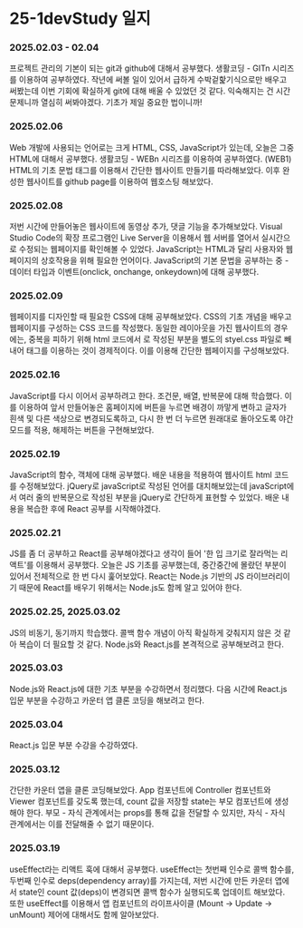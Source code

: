 # 25-1devStudy 일지

### 2025.02.03 - 02.04

프로젝트 관리의 기본이 되는 git과 github에 대해서 공부했다.
생활코딩 - GITn 시리즈를 이용하여 공부하였다.
작년에 써볼 일이 있어서 급하게 수박겉핥기식으로만 배우고 써봤는데 이번 기회에 확실하게 git에 대해 배울 수 있었던 것 같다.
익숙해지는 건 시간 문제니까 열심히 써봐야겠다. 기초가 제일 중요한 법이니까! 

### 2025.02.06

Web 개발에 사용되는 언어로는 크게 HTML, CSS, JavaScript가 있는데, 오늘은 그중 HTML에 대해서 공부했다.
생활코딩 - WEBn 시리즈를 이용하여 공부하였다. (WEB1)
HTML의 기초 문법 태그를 이용해서 간단한 웹사이트 만들기를 따라해보았다.
이후 완성한 웹사이트를 github page를 이용하여 웹호스팅 해보았다.

### 2025.02.08

저번 시간에 만들어놓은 웹사이트에 동영상 추가, 댓글 기능을 추가해보았다.
Visual Studio Code의 확장 프로그램인 Live Server을 이용해서 웹 서버를 열어서 실시간으로 수정되는 웹페이지를 확인해볼 수 있었다.
JavaScript는 HTML과 달리 사용자와 웹페이지의 상호작용을 위해 필요한 언어이다. 
JavaScript의 기본 문법을 공부하는 중 - 데이터 타입과 이벤트(onclick, onchange, onkeydown)에 대해 공부했다.

### 2025.02.09

웹페이지를 디자인할 때 필요한 CSS에 대해 공부해보았다.
CSS의 기초 개념을 배우고 웹페이지를 구성하는 CSS 코드를 작성했다.
동일한 레이아웃을 가진 웹사이트의 경우에는, 중복을 피하기 위해 html 코드에서 <style> </style>로 작성된 부분을 별도의 styel.css 파일로 빼내어 <link> 태그를 이용하는 것이 경제적이다.
이를 이용해 간단한 웹페이지를 구성해보았다.

### 2025.02.16
JavaScript를 다시 이어서 공부하려고 한다. 조건문, 배열, 반복문에 대해 학습했다.
이를 이용하여 앞서 만들어놓은 홈페이지에 버튼을 누르면 배경이 까맣게 변하고 글자가 흰색 및 다른 색상으로 변경되도록하고, 다시 한 번 더 누르면 원래대로 돌아오도록
야간모드를 적용, 해제하는 버튼을 구현해보았다.

### 2025.02.19
JavaScript의 함수, 객체에 대해 공부했다.
배운 내용을 적용하여 웹사이트 html 코드를 수정해보았다.
jQuery로 javaScript로 작성된 언어를 대치해보았는데 javaScript에서 여러 줄의 반복문으로 작성된 부분을 jQuery로 간단하게 표현할 수 있었다.
배운 내용을 복습한 후에 React 공부를 시작해야겠다.

### 2025.02.21
JS를 좀 더 공부하고 React를 공부해야겠다고 생각이 들어 '한 입 크기로 잘라먹는 리액트'를 이용해서 공부했다.
오늘은 JS 기초를 공부했는데, 중간중간에 몰랐던 부분이 있어서 전체적으로 한 번 다시 훑어보았다.
React는 Node.js 기반의 JS 라이브러리이기 때문에 React를 배우기 위해서는 Node.js도 함께 알고 있어야 한다.

### 2025.02.25, 2025.03.02
JS의 비동기, 동기까지 학습했다. 콜백 함수 개념이 아직 확실하게 갖춰지지 않은 것 같아 복습이 더 필요할 것 같다.
Node.js와 React.js를 본격적으로 공부해보려고 한다.

### 2025.03.03
Node.js와 React.js에 대한 기초 부분을 수강하면서 정리했다. 
다음 시간에 React.js 입문 부분을 수강하고 카운터 앱 클론 코딩을 해보려고 한다.

### 2025.03.04
React.js 입문 부분 수강을 수강하였다.

### 2025.03.12
간단한 카운터 앱을 클론 코딩해보았다.
App 컴포넌트에 Controller 컴포넌트와 Viewer 컴포넌트를 갖도록 했는데, count 값을 저장할 state는 부모 컴포넌트에 생성해야 한다. 부모 - 자식 관계에서는 props를 통해 값을 전달할 수 있지만, 자식 - 자식 관계에서는 이를 전달해줄 수 없기 때문이다.

### 2025.03.19
useEffect라는 리액트 훅에 대해서 공부했다. useEffect는 첫번째 인수로 콜백 함수를, 두번째 인수로 deps(dependency array)를 가지는데, 저번 시간에 만든 카운터 앱에서 state인 count 값(deps)이 변경되면 콜백 함수가 실행되도록 업데이트 해보았다.
또한 useEffect를 이용해서 앱 컴포넌트의 라이프사이클 (Mount -> Update -> unMount) 제어에 대해서도 함께 알아보았다.
